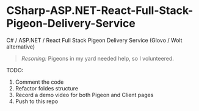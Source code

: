# CSharp-ASP.NET-React-Full-Stack-Pigeon-Delivery-Service
C# / ASP.NET / React Full Stack Pigeon Delivery Service (Glovo / Wolt alternative)

> *Resoning:* Pigeons in my yard needed help, so I volunteered. 

TODO:
1. Comment the code
2. Refactor foldes structure
3. Record a demo video for both Pigeon and Client pages
4. Push to this repo
